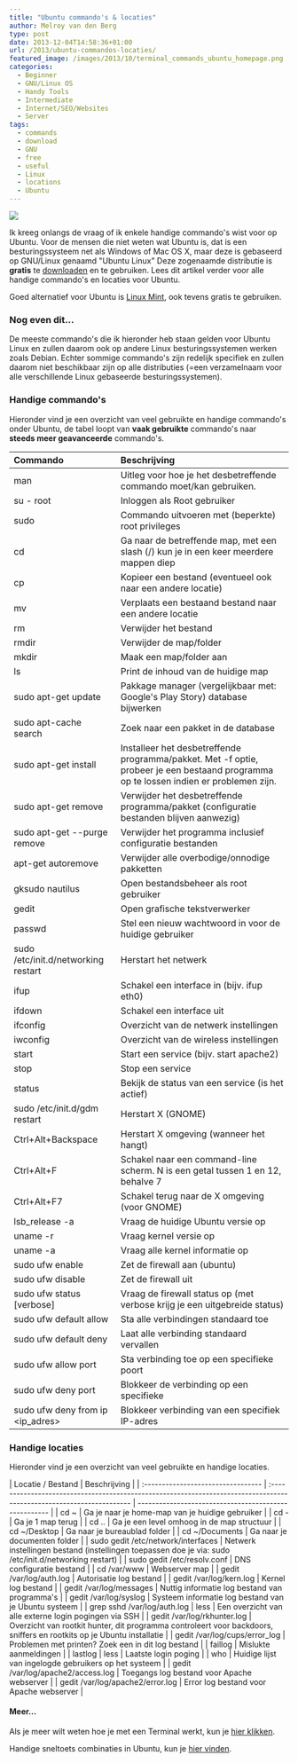 ```yaml
---
title: "Ubuntu commando's & locaties"
author: Melroy van den Berg
type: post
date: 2013-12-04T14:58:36+01:00
url: /2013/ubuntu-commandos-locaties/
featured_image: /images/2013/10/terminal_commands_ubuntu_homepage.png
categories:
  - Beginner
  - GNU/Linux OS
  - Handy Tools
  - Intermediate
  - Internet/SEO/Websites
  - Server
tags:
  - commands
  - download
  - GNU
  - free
  - useful
  - Linux
  - locations
  - Ubuntu
---
```


![](/images/2013/10/ubuntu_logo.png)

Ik kreeg onlangs de vraag of ik enkele handige commando's wist voor op Ubuntu. Voor de mensen die niet weten wat Ubuntu is, dat is een besturingssysteem net als Windows of Mac OS X, maar deze is gebaseerd op GNU/Linux genaamd "Ubuntu Linux" Deze zogenaamde distributie is **gratis** te [downloaden](http://www.ubuntu-nl.org/download) en te gebruiken. Lees dit artikel verder voor alle handige commando's en locaties voor Ubuntu.

Goed alternatief voor Ubuntu is [Linux Mint](https://linuxmint.com/), ook tevens gratis te gebruiken.

<!--more-->

### Nog even dit...

De meeste commando's die ik hieronder heb staan gelden voor Ubuntu Linux en zullen daarom ook op andere Linux besturingssystemen werken zoals Debian. Echter sommige commando's zijn redelijk specifiek en zullen daarom niet beschikbaar zijn op alle distributies (=een verzamelnaam voor alle verschillende Linux gebaseerde besturingssystemen).

### Handige commando's

Hieronder vind je een overzicht van veel gebruikte en handige commando's onder Ubuntu, de tabel loopt van **vaak gebruikte** commando's naar **steeds meer geavanceerde** commando's.

| Commando                            | Beschrijving                                                                                                                           |
| :---------------------------------- | :------------------------------------------------------------------------------------------------------------------------------------- |
| man <commando>                      | Uitleg voor hoe je het desbetreffende commando moet/kan gebruiken.                                                                     |
| su - root                           | Inloggen als Root gebruiker                                                                                                            |
| sudo                                | Commando uitvoeren met (beperkte) root privileges                                                                                      |
| cd <map>                            | Ga naar de betreffende map, met een slash (/) kun je in een keer meerdere mappen diep                                                  |
| cp <bestand> <plaats waarheen>      | Kopieer een bestand (eventueel ook naar een andere locatie)                                                                            |
| mv <bestand> <plaats waarheen>      | Verplaats een bestaand bestand naar een andere locatie                                                                                 |
| rm <bestand>                        | Verwijder het bestand                                                                                                                  |
| rmdir <folder>                      | Verwijder de map/folder                                                                                                                |
| mkdir <folder>                      | Maak een map/folder aan                                                                                                                |
| ls                                  | Print de inhoud van de huidige map                                                                                                     |
| sudo apt-get update                 | Pakkage manager (vergelijkbaar met: Google's Play Story) database bijwerken                                                            |
| sudo apt-cache search <naam>        | Zoek naar een pakket in de database                                                                                                    |
| sudo apt-get install <naam>         | Installeer het desbetreffende programma/pakket. Met -f optie, probeer je een bestaand programma op te lossen indien er problemen zijn. |
| sudo apt-get remove <naam>          | Verwijder het desbetreffende programma/pakket (configuratie bestanden blijven aanwezig)                                                |
| sudo apt-get --purge remove <naam>  | Verwijder het programma inclusief configuratie bestanden                                                                               |
| apt-get autoremove                  | Verwijder alle overbodige/onnodige pakketten                                                                                           |
| gksudo nautilus                     | Open bestandsbeheer als root gebruiker                                                                                                 |
| gedit                               | Open grafische tekstverwerker                                                                                                          |
| passwd                              | Stel een nieuw wachtwoord in voor de huidige gebruiker                                                                                 |
| sudo /etc/init.d/networking restart | Herstart het netwerk                                                                                                                   |
| ifup <interface>                    | Schakel een interface in (bijv. ifup eth0)                                                                                             |
| ifdown <interface>                  | Schakel een interface uit                                                                                                              |
| ifconfig                            | Overzicht van de netwerk instellingen                                                                                                  |
| iwconfig                            | Overzicht van de wireless instellingen                                                                                                 |
| start <service>                     | Start een service (bijv. start apache2)                                                                                                |
| stop <service>                      | Stop een service                                                                                                                       |
| status <service>                    | Bekijk de status van een service (is het actief)                                                                                       |
| sudo /etc/init.d/gdm restart        | Herstart X (GNOME)                                                                                                                     |
| Ctrl+Alt+Backspace                  | Herstart X omgeving (wanneer het hangt)                                                                                                |
| Ctrl+Alt+F<N>                       | Schakel naar een command-line scherm. N is een getal tussen 1 en 12, behalve 7                                                         |
| Ctrl+Alt+F7                         | Schakel terug naar de X omgeving (voor GNOME)                                                                                          |
| lsb_release -a                      | Vraag de huidige Ubuntu versie op                                                                                                      |
| uname -r                            | Vraag kernel versie op                                                                                                                 |
| uname -a                            | Vraag alle kernel informatie op                                                                                                        |
| sudo ufw enable                     | Zet de firewall aan (ubuntu)                                                                                                           |
| sudo ufw disable                    | Zet de firewall uit                                                                                                                    |
| sudo ufw status [verbose]           | Vraag de firewall status op (met verbose krijg je een uitgebreide status)                                                              |
| sudo ufw default allow              | Sta alle verbindingen standaard toe                                                                                                    |
| sudo ufw default deny               | Laat alle verbinding standaard vervallen                                                                                               |
| sudo ufw allow port <poort>         | Sta verbinding toe op een specifieke poort                                                                                             |
| sudo ufw deny port <poort>          | Blokkeer de verbinding op een specifieke                                                                                               |
| sudo ufw deny from ip <ip_adres>    | Blokkeer verbinding van een specifiek IP-adres                                                                                         |

### Handige locaties

Hieronder vind je een overzicht van veel gebruikte en handige locaties.

| Locatie / Bestand                  | Beschrijving                                                                                                          |
| :--------------------------------- | :-------------------------------------------------------------------------------------------------------------------- | ----------------------------------------------------- |
| cd ~                               | Ga je naar je home-map van je huidige gebruiker                                                                       |
| cd -                               | Ga je 1 map terug                                                                                                     |
| cd ..                              | Ga je een level omhoog in de map structuur                                                                            |
| cd ~/Desktop                       | Ga naar je bureaublad folder                                                                                          |
| cd ~/Documents                     | Ga naar je documenten folder                                                                                          |
| sudo gedit /etc/network/interfaces | Netwerk instellingen bestand (instellingen toepassen doe je via: sudo /etc/init.d/networking restart)                 |
| sudo gedit /etc/resolv.conf        | DNS configuratie bestand                                                                                              |
| cd /var/www                        | Webserver map                                                                                                         |
| gedit /var/log/auth.log            | Autorisatie log bestand                                                                                               |
| gedit /var/log/kern.log            | Kernel log bestand                                                                                                    |
| gedit /var/log/messages            | Nuttig informatie log bestand van programma's                                                                         |
| gedit /var/log/syslog              | Systeem informatie log bestand van je Ubuntu systeem                                                                  |
| grep sshd /var/log/auth.log        | less                                                                                                                  | Een overzicht van alle externe login pogingen via SSH |
| gedit /var/log/rkhunter.log        | Overzicht van rootkit hunter, dit programma controleert voor backdoors, sniffers en rootkits op je Ubuntu installatie |
| gedit /var/log/cups/error_log      | Problemen met printen? Zoek een in dit log bestand                                                                    |
| faillog                            | Mislukte aanmeldingen                                                                                                 |
| lastlog                            | less                                                                                                                  | Laatste login poging                                  |
| who                                | Huidige lijst van ingelogde gebruikers op het systeem                                                                 |
| gedit /var/log/apache2/access.log  | Toegangs log bestand voor Apache webserver                                                                            |
| gedit /var/log/apache2/error.log   | Error log bestand voor Apache webserver                                                                               |

#### Meer...

Als je meer wilt weten hoe je met een Terminal werkt, kun je [hier klikken](http://wiki.ubuntu-nl.org/community/WerkenMetDeTerminal).

Handige sneltoets combinaties in Ubuntu, kun je [hier vinden](http://www.maketecheasier.com/useful-shortcut-keys-in-ubuntu/).
